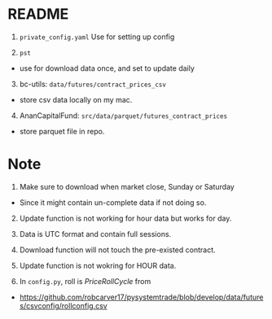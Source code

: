 # README

1. `private_config.yaml`
Use for setting up config

2. `pst`
- use for download data once, and set to update daily

3. bc-utils: `data/futures/contract_prices_csv`
- store csv data locally on my mac.

4. AnanCapitalFund: `src/data/parquet/futures_contract_prices`
- store parquet file in repo.

# Note

1. Make sure to download when market close, Sunday or Saturday
- Since it might contain un-complete data if not doing so.

2. Update function is not working for hour data but works for day.

3. Data is UTC format and contain full sessions.

4. Download function will not touch the pre-existed contract.

5. Update function is not wokring for HOUR data. 

6. In `config.py`, roll is _PriceRollCycle_ from
- https://github.com/robcarver17/pysystemtrade/blob/develop/data/futures/csvconfig/rollconfig.csv